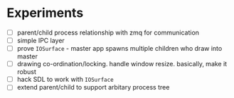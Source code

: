 # Experiments

  - [ ] parent/child process relationship with zmq for communication
  - [ ] simple IPC layer
  - [ ] prove `IOSurface` - master app spawns multiple children who draw into master
  - [ ] drawing co-ordination/locking. handle window resize. basically, make it robust
  - [ ] hack SDL to work with `IOSurface`
  - [ ] extend parent/child to support arbitary process tree
